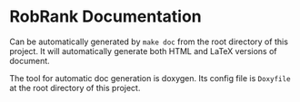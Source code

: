 RobRank Documentation
===

Can be automatically generated by `make doc` from the root directory of this
project. It will automatically generate both HTML and LaTeX versions of
document.

The tool for automatic doc generation is doxygen. Its config file is `Doxyfile`
at the root directory of this project.
